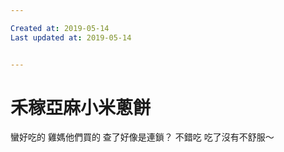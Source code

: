 ```yaml
---

Created at: 2019-05-14
Last updated at: 2019-05-14


---
```


# 禾稼亞麻小米蔥餅


蠻好吃的
雞媽他們買的
查了好像是連鎖？
不錯吃
吃了沒有不舒服～

